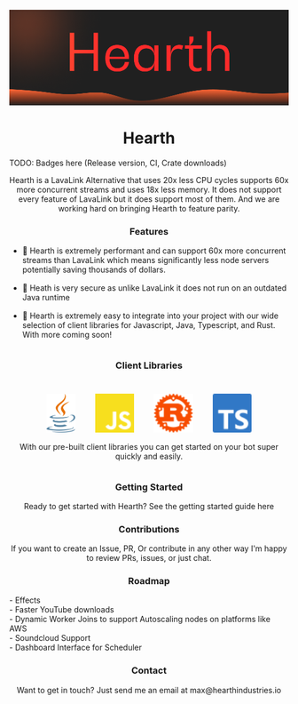 
![alt text](assets/logo.png)
<h1 align="center">
    Hearth
</h1>
TODO: Badges here (Release version, CI, Crate downloads)
<p align="center">
Hearth is a LavaLink Alternative that uses 20x less CPU cycles supports 60x more concurrent streams and uses 18x less memory. It does not support every feature of LavaLink but it does support most of them. And we are working hard on bringing Hearth to feature parity.
</p>
<h3 align="center">Features</h3>
<p align="center" >
<ul>
  <li>💨 Hearth is extremely performant and can support 60x more concurrent streams than LavaLink which means significantly less node servers potentially saving thousands of dollars.</li>
  <li style="margin-top: 1rem;">🔐 Heath is very secure as unlike LavaLink it does not run on an outdated Java runtime</li>
  <li style="margin-top: 1rem;">🔧 Hearth is extremely easy to integrate into your project with our wide selection of client libraries for Javascript, Java, Typescript, and Rust. With more coming soon!</li>
</ul>
<div style="display: flex;align-content: center;justify-content: center;">
    <div style="display: flex;flex-direction: column;">
        <h3 align="center">Client Libraries</h3>
        <div align="center">
            <img style="margin-top: 1.5rem" height="70" src="assets/java.svg"/>
            <img style="margin-top: 1.5rem;margin-left: 2rem;" height="70" style="margin-left:2rem;" src="assets/javascript.svg"/>
            <img style="margin-top: 1.5rem;margin-left: 2rem;" height="70" style="margin-left:2rem;" src="assets/rust.svg"/>
            <img style="margin-top: 1.5rem;margin-left: 2rem;" height="70" style="margin-left:2rem;" src="assets/typescript.svg"/>
        </div>
        <p align="center" >
            With our pre-built client libraries you can get started on your bot super quickly and easily. 
        </p>
    </div>
</div>

<h3 align="center">Getting Started</h3>
<p align="center" >
Ready to get started with Hearth? See the getting started guide <a src="https://github.com/Hearth-Industries/Hearth/blob/master/GETTING_STARTED.md">here</a> 
</p>
<h3 align="center">Contributions</h3>
<p align="center" >
If you want to create an Issue, PR, Or contribute in any other way I'm happy to review PRs, issues, or just chat.
</p>
<h3 align="center">Roadmap</h3>
- Effects<br/>
- Faster YouTube downloads<br/>
- Dynamic Worker Joins to support Autoscaling nodes on platforms like AWS<br>
- Soundcloud Support <br/>
- Dashboard Interface for Scheduler <br/>
<h3 align="center">Contact</h3>
<p align="center" >
Want to get in touch? Just send me an email at <a src="mailto:max@hearthindustries.io">max@hearthindustries.io</a>
</p>